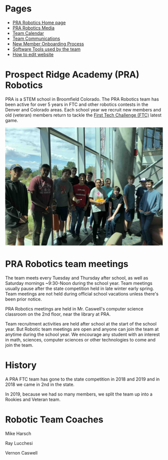 # Pages
* [PRA Robotics Home page](/)
* [PRA Robotics Media](/Media)
* [Team Calendar](/Calendar)
* [Team Communications](/communications)
* [New Member Onboarding Process](/onboarding)
* [Software Tools used by the team](/software_tools)
* [How to edit website](/how_to_edit_website)

# Prospect Ridge Academy (PRA) Robotics
PRA is a STEM school in Broomfield Colorado.  The PRA Robotics team has been active for over 5 years in FTC and other robotics contests in the Denver and Colorado areas. Each school year we recruit new members and old (veteran) members return to tackle the [First Tech Challenge (FTC)](https://www.firstinspires.org/robotics/ftc) latest game.

![Phote of team members at Skystone Kickoff event](/images/IMG_0144_rsz.jpg)

# PRA Robotics team meetings
The team meets every Tuesday and Thursday after school, as well as Saturday mornings ~9:30-Noon during the school year. Team meetings usually pause after the state competition held in late winter early spring. Team meetings are not held during official school vacations unless there's been prior notice.   

PRA Robotics meetings are held in Mr. Caswell's computer science classroom on the 2nd floor, near the library at PRA.

Team recruitment activities are held after school at the start of the school year. But Robotic team meetings are open and anyone can join the team at anytime during the school year. We encourage any student with an interest in math, sciences, computer sciences or other technologies to come and join the team.

# History
A PRA FTC team has gone to the state competition in 2018 and 2019 and in 2018 we came in 2nd in the state.

In 2019, because we had so many members, we split the team up into a Rookies and Veteran team. 

# Robotic Team Coaches
Mike Harsch

Ray Lucchesi

Vernon Caswell
